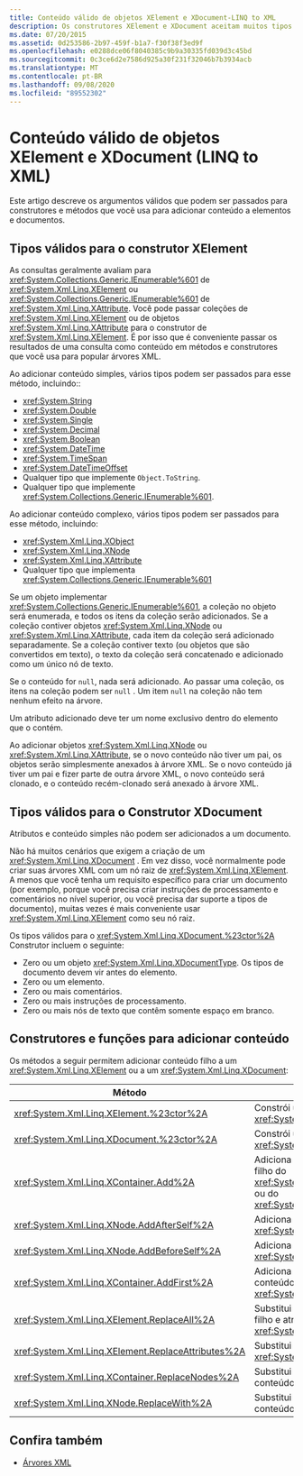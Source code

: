 ```yaml
---
title: Conteúdo válido de objetos XElement e XDocument-LINQ to XML
description: Os construtores XElement e XDocument aceitam muitos tipos de argumentos, incluindo coleções retornadas de consultas. Há outros construtores e funções para adicionar conteúdo XML.
ms.date: 07/20/2015
ms.assetid: 0d253586-2b97-459f-b1a7-f30f38f3ed9f
ms.openlocfilehash: e0288dce06f8040385c9b9a30335fd039d3c45bd
ms.sourcegitcommit: 0c3ce6d2e7586d925a30f231f32046b7b3934acb
ms.translationtype: MT
ms.contentlocale: pt-BR
ms.lasthandoff: 09/08/2020
ms.locfileid: "89552302"
---
```

# <a name="valid-content-of-xelement-and-xdocument-objects-linq-to-xml"></a>Conteúdo válido de objetos XElement e XDocument (LINQ to XML)

Este artigo descreve os argumentos válidos que podem ser passados para construtores e métodos que você usa para adicionar conteúdo a elementos e documentos.

## <a name="valid-types-for-the-xelement-constructor"></a>Tipos válidos para o construtor XElement

As consultas geralmente avaliam para <xref:System.Collections.Generic.IEnumerable%601> de <xref:System.Xml.Linq.XElement> ou <xref:System.Collections.Generic.IEnumerable%601> de <xref:System.Xml.Linq.XAttribute>. Você pode passar coleções de <xref:System.Xml.Linq.XElement> ou de objetos <xref:System.Xml.Linq.XAttribute> para o construtor de <xref:System.Xml.Linq.XElement>. É por isso que é conveniente passar os resultados de uma consulta como conteúdo em métodos e construtores que você usa para popular árvores XML.

Ao adicionar conteúdo simples, vários tipos podem ser passados para esse método, incluindo::

- <xref:System.String>
- <xref:System.Double>
- <xref:System.Single>
- <xref:System.Decimal>
- <xref:System.Boolean>
- <xref:System.DateTime>
- <xref:System.TimeSpan>
- <xref:System.DateTimeOffset>
- Qualquer tipo que implemente `Object.ToString`.
- Qualquer tipo que implemente <xref:System.Collections.Generic.IEnumerable%601>.

Ao adicionar conteúdo complexo, vários tipos podem ser passados para esse método, incluindo:

- <xref:System.Xml.Linq.XObject>
- <xref:System.Xml.Linq.XNode>
- <xref:System.Xml.Linq.XAttribute>
- Qualquer tipo que implementa <xref:System.Collections.Generic.IEnumerable%601>

Se um objeto implementar <xref:System.Collections.Generic.IEnumerable%601>, a coleção no objeto será enumerada, e todos os itens da coleção serão adicionados. Se a coleção contiver objetos <xref:System.Xml.Linq.XNode> ou <xref:System.Xml.Linq.XAttribute>, cada item da coleção será adicionado separadamente. Se a coleção contiver texto (ou objetos que são convertidos em texto), o texto da coleção será concatenado e adicionado como um único nó de texto.

Se o conteúdo for `null`, nada será adicionado. Ao passar uma coleção, os itens na coleção podem ser `null` . Um item `null` na coleção não tem nenhum efeito na árvore.

Um atributo adicionado deve ter um nome exclusivo dentro do elemento que o contém.

Ao adicionar objetos <xref:System.Xml.Linq.XNode> ou <xref:System.Xml.Linq.XAttribute>, se o novo conteúdo não tiver um pai, os objetos serão simplesmente anexados à árvore XML. Se o novo conteúdo já tiver um pai e fizer parte de outra árvore XML, o novo conteúdo será clonado, e o conteúdo recém-clonado será anexado à árvore XML.

## <a name="valid-types-for-the-xdocument-constructor"></a>Tipos válidos para o Construtor XDocument

Atributos e conteúdo simples não podem ser adicionados a um documento.

Não há muitos cenários que exigem a criação de um <xref:System.Xml.Linq.XDocument> . Em vez disso, você normalmente pode criar suas árvores XML com um nó raiz de <xref:System.Xml.Linq.XElement>. A menos que você tenha um requisito específico para criar um documento (por exemplo, porque você precisa criar instruções de processamento e comentários no nível superior, ou você precisa dar suporte a tipos de documento), muitas vezes é mais conveniente usar <xref:System.Xml.Linq.XElement> como seu nó raiz.

Os tipos válidos para o <xref:System.Xml.Linq.XDocument.%23ctor%2A> Construtor incluem o seguinte:

- Zero ou um objeto <xref:System.Xml.Linq.XDocumentType>. Os tipos de documento devem vir antes do elemento.
- Zero ou um elemento.
- Zero ou mais comentários.
- Zero ou mais instruções de processamento.
- Zero ou mais nós de texto que contêm somente espaço em branco.

## <a name="constructors-and-functions-for-adding-content"></a>Construtores e funções para adicionar conteúdo

Os métodos a seguir permitem adicionar conteúdo filho a um <xref:System.Xml.Linq.XElement> ou a um <xref:System.Xml.Linq.XDocument>:

|Método|Descrição|
|------------|-----------------|
|<xref:System.Xml.Linq.XElement.%23ctor%2A>|Constrói um <xref:System.Xml.Linq.XElement>.|
|<xref:System.Xml.Linq.XDocument.%23ctor%2A>|Constrói um <xref:System.Xml.Linq.XDocument>.|
|<xref:System.Xml.Linq.XContainer.Add%2A>|Adiciona ao final do conteúdo filho do <xref:System.Xml.Linq.XElement> ou do <xref:System.Xml.Linq.XDocument>.|
|<xref:System.Xml.Linq.XNode.AddAfterSelf%2A>|Adiciona conteúdo depois de <xref:System.Xml.Linq.XNode>.|
|<xref:System.Xml.Linq.XNode.AddBeforeSelf%2A>|Adiciona conteúdo antes de <xref:System.Xml.Linq.XNode>.|
|<xref:System.Xml.Linq.XContainer.AddFirst%2A>|Adiciona conteúdo ao início do conteúdo filho de <xref:System.Xml.Linq.XContainer>.|
|<xref:System.Xml.Linq.XElement.ReplaceAll%2A>|Substitui todo o conteúdo (nós filho e atributos) de um <xref:System.Xml.Linq.XElement>.|
|<xref:System.Xml.Linq.XElement.ReplaceAttributes%2A>|Substitui os atributos de um <xref:System.Xml.Linq.XElement>.|
|<xref:System.Xml.Linq.XContainer.ReplaceNodes%2A>|Substitui os nós filho pelo novo conteúdo.|
|<xref:System.Xml.Linq.XNode.ReplaceWith%2A>|Substitui um nó pelo novo conteúdo.|

## <a name="see-also"></a>Confira também

- [Árvores XML](functional-construction.md)
